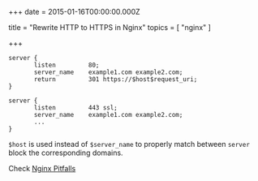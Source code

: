 
+++
date = 2015-01-16T00:00:00.000Z


title = "Rewrite HTTP to HTTPS in Nginx"
topics = [ "nginx" ]

+++

```
server {
       listen         80;
       server_name    example1.com example2.com;
       return         301 https://$host$request_uri;
}

server {
       listen         443 ssl;
       server_name    example1.com example2.com;
       ...
}
```

`$host` is used instead of `$server_name` to properly match between `server`
block the corresponding domains.

Check [Nginx Pitfalls][1]

[1]: http://wiki.nginx.org/Pitfalls
